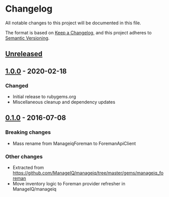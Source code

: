 # Changelog
All notable changes to this project will be documented in this file.

The format is based on [Keep a Changelog](https://keepachangelog.com/en/1.0.0/),
and this project adheres to [Semantic Versioning](https://semver.org/spec/v2.0.0.html).

## [Unreleased]

## [1.0.0] - 2020-02-18
### Changed
- Initial release to rubygems.org
- Miscellaneous cleanup and dependency updates

## [0.1.0] - 2016-07-08
### Breaking changes
- Mass rename from ManageiqForeman to ForemanApiClient

### Other changes
- Extracted from https://github.com/ManageIQ/manageiq/tree/master/gems/manageiq_foreman
- Move inventory logic to Foreman provider refresher in ManageIQ/manageiq

[Unreleased]: https://github.com/ManageIQ/foreman_api_client/compare/v1.0.0...HEAD
[1.0.0]: https://github.com/ManageIQ/foreman_api_client/compare/v0.1.0...v1.0.0
[0.1.0]: https://github.com/ManageIQ/foreman_api_client/releases/tag/v0.1.0
